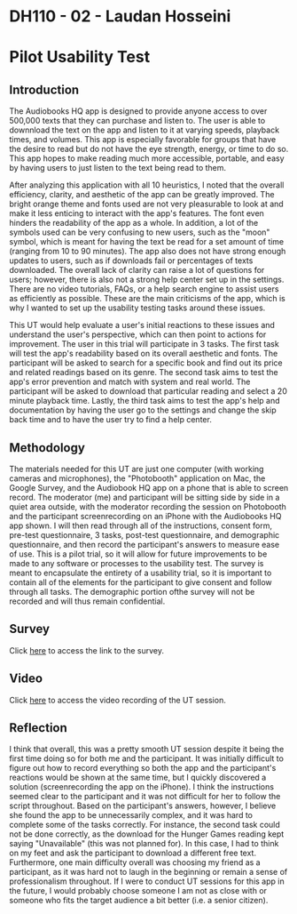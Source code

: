 # DH110 - 02 - Laudan Hosseini
# Pilot Usability Test 
## Introduction 

The Audiobooks HQ app is designed to provide anyone access to over 500,000 texts that they can purchase and listen to. The user is able to downnload the text on the app and listen to it at varying speeds, playback times, and volumes. This app is especially favorable for groups that have the desire to read but do not have the eye strength, energy, or time to do so. This app hopes to make reading much more accessible, portable, and easy by having users to just listen to the text being read to them. 

After analyzing this application with all 10 heuristics, I noted that the overall efficiency, clarity, and aesthetic of the app can be greatly improved. The bright orange theme and fonts used are not very pleasurable to look at and make it less enticing to interact with the app's features. The font even hinders the readability of the app as a whole. In addition, a lot of the symbols used can be very confusing to new users, such as the "moon" symbol, which is meant for having the text be read for a set amount of time (ranging from 10 to 90 minutes). The app also does not have strong enough updates to users, such as if downloads fail or percentages of texts downloaded. The overall lack of clarity can raise a lot of questions for users; however, there is also not a strong help center set up in the settings. There are no video tutorials, FAQs, or a help search engine to assist users as efficiently as possible. These are the main criticisms of the app, which is why I wanted to set up the usability testing tasks around these issues. 

This UT would help evaluate a user's initial reactions to these issues and understand the user's perspective, which can then point to actions for improvement. The user in this trial will participate in 3 tasks. The first task will test the app's readability based on its overall aesthetic and fonts. The participant will be asked to search for a specific book and find out its price and related readings based on its genre. The second task aims to test the app's error prevention and match with system and real world. The participant will be asked to download that particular reading and select a 20 minute playback time. Lastly, the third task aims to test the app's help and documentation by having the user go to the settings and change the skip back time and to have the user try to find a help center. 

## Methodology 

The materials needed for this UT are just one computer (with working cameras and microphones), the "Photobooth" application on Mac, the Google Survey, and the Audiobook HQ app on a phone that is able to screen record. The moderator (me) and participant will be sitting side by side in a quiet area outside, with the moderator recording the  session on Photobooth and the participant screenrecording on an iPhone with the Audiobooks HQ app shown. I will then read through all of the instructions, consent form, pre-test questionnaire, 3 tasks, post-test questionnaire, and demographic questionnaire, and then record the participant's answers to measure ease of use. This is a pilot trial, so it will allow for future improvements to be made to any software or processes to the usability test. The survey is meant to encapsulate the entirety of a usability trial, so it is important to contain all of the elements for the participant to give consent and follow through all tasks. The demographic portion ofthe survey will not be recorded and will thus remain confidential. 

## Survey 
Click [here](https://docs.google.com/forms/d/e/1FAIpQLSe-4bd216p-AAIbl58SPru5aoJfpVWMpisGud-uNfdTYsOgQQ/viewform?usp=sf_link) to access the link to the survey. 
## Video 
Click [here](https://drive.google.com/file/d/1-_fE2f_UnPX5wL8JABr9_cqWqDbBE0aQ/view?usp=sharing) to access the video recording of the UT session.
## Reflection 

I think that overall, this was a pretty smooth UT session despite it being the first time doing so for both me and the participant. It was initially difficult to figure out how to record everything so both the app and the participant's reactions would be shown at the same time, but I quickly discovered a solution (screenrecording the app on the iPhone). I think the instructions seemed clear to the participant and it was not difficult for her to follow the script throughout. Based on the participant's answers, however, I believe she found the app to be unnecessarily complex, and it was hard to complete some of the tasks correctly. For instance, the second task could not be done correctly, as the download for the Hunger Games reading kept saying "Unavailable" (this was not planned for). In this case, I had to think on my feet and ask the participant to download a different free text. Furthermore, one main difficulty overall was choosing my friend as a participant, as it was hard not to laugh in the beginning or remain a sense of professionalism throughout. If I were to conduct UT sessions for this app in the future, I would probably choose someone I am not as close with or someone who fits the target audience a bit better (i.e. a senior citizen). 
